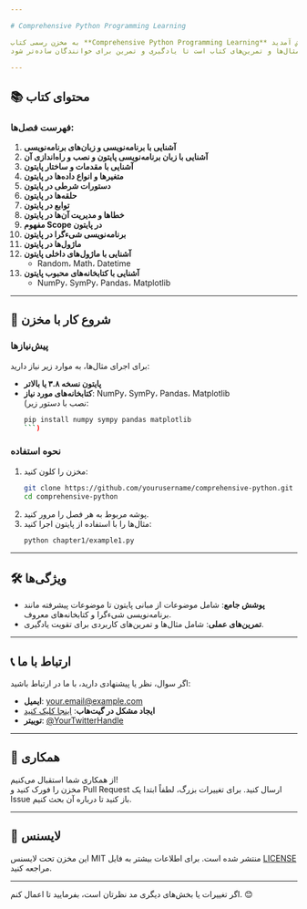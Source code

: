```yaml
---

# Comprehensive Python Programming Learning

به مخزن رسمی کتاب **Comprehensive Python Programming Learning** خوش آمدید!  
این مخزن شامل تمام کدهای مثال‌ها و تمرین‌های کتاب است تا یادگیری و تمرین برای خوانندگان ساده‌تر شود.

---
```


## 📚 محتوای کتاب

### فهرست فصل‌ها:
1. **آشنایی با برنامه‌نویسی و زبان‌های برنامه‌نویسی**  
2. **آشنایی با زبان برنامه‌نویسی پایتون و نصب و راه‌اندازی آن**  
3. **آشنایی با مقدمات و ساختار پایتون**  
4. **متغیرها و انواع داده‌ها در پایتون**  
5. **دستورات شرطی در پایتون**  
6. **حلقه‌ها در پایتون**  
7. **توابع در پایتون**  
8. **خطاها و مدیریت آن‌ها در پایتون**  
9. **مفهوم Scope در پایتون**  
10. **برنامه‌نویسی شیءگرا در پایتون**  
11. **ماژول‌ها در پایتون**  
12. **آشنایی با ماژول‌های داخلی پایتون**  
    - Random، Math، Datetime  
13. **آشنایی با کتابخانه‌های محبوب پایتون**  
    - NumPy، SymPy، Pandas، Matplotlib  

---

## 🚀 شروع کار با مخزن

### پیش‌نیازها
برای اجرای مثال‌ها، به موارد زیر نیاز دارید:  
- **پایتون نسخه ۳.۸ یا بالاتر**  
- **کتابخانه‌های مورد نیاز**: NumPy، SymPy، Pandas، Matplotlib  
  (نصب با دستور زیر:  
  ```bash
  pip install numpy sympy pandas matplotlib
  ```)

### نحوه استفاده
1. مخزن را کلون کنید:  
   ```bash
   git clone https://github.com/yourusername/comprehensive-python.git
   cd comprehensive-python
   ```  
2. پوشه مربوط به هر فصل را مرور کنید.  
3. مثال‌ها را با استفاده از پایتون اجرا کنید:  
   ```bash
   python chapter1/example1.py
   ```

---

## 🛠️ ویژگی‌ها

- **پوشش جامع**: شامل موضوعات از مبانی پایتون تا موضوعات پیشرفته مانند برنامه‌نویسی شیءگرا و کتابخانه‌های معروف.  
- **تمرین‌های عملی**: شامل مثال‌ها و تمرین‌های کاربردی برای تقویت یادگیری.  

---

## 📞 ارتباط با ما

اگر سوال، نظر یا پیشنهادی دارید، با ما در ارتباط باشید:  
- **ایمیل**: your.email@example.com  
- **ایجاد مشکل در گیت‌هاب**: [اینجا کلیک کنید](https://github.com/yourusername/comprehensive-python/issues)  
- **توییتر**: [@YourTwitterHandle](https://twitter.com/YourTwitterHandle)  

---

## 🙌 همکاری

از همکاری شما استقبال می‌کنیم!  
مخزن را فورک کنید و Pull Request ارسال کنید. برای تغییرات بزرگ، لطفاً ابتدا یک Issue باز کنید تا درباره آن بحث کنیم.

---

## 📜 لایسنس

این مخزن تحت لایسنس MIT منتشر شده است. برای اطلاعات بیشتر به فایل [LICENSE](LICENSE) مراجعه کنید.

---

اگر تغییرات یا بخش‌های دیگری مد نظرتان است، بفرمایید تا اعمال کنم. 😊
